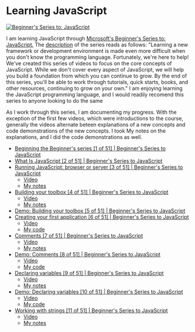 # Learning JavaScript

[![Beginner's Series to: JavaScript](http://img.youtube.com/vi/_EDM5aPVLmo/0.jpg)](http://www.youtube.com/watch?v=_EDM5aPVLmo "Beginner's Series to: JavaScript")

I am learning JavaScript through [Microsoft's Beginner's Series to: JavaScript.](https://www.youtube.com/playlist?list=PLlrxD0HtieHhW0NCG7M536uHGOtJ95Ut2) The [description](https://www.youtube.com/playlist?list=PLlrxD0HtieHhW0NCG7M536uHGOtJ95Ut2) of the series reads as follows: "Learning a new framework or development environment is made even more difficult when you don't know the programming language. Fortunately, we're here to help! We've created this series of videos to focus on the core concepts of JavaScript. While we don't cover every aspect of JavaScript, we will help you build a foundation from which you can continue to grow. By the end of this series, you'll be able to work through tutorials, quick starts, books, and other resources, continuing to grow on your own." I am enjoying learning the JavaScript programming language, and I would readily recomend this series to anyone looking to do the same

As I work through this series, I am documenting my progress. With the exception of the first few videos, which were introductions to the course, generally the videos alternate beteen explanations of a new concepts and code demonstrations of the new concepts. I took My notes on the explanations, and I did the code demonstrations as well.

- [Beginning the Beginner's series [1 of 51] | Beginner's Series to JavaScript](https://youtu.be/_EDM5aPVLmo)
- [What Is JavaScript [2 of 51] | Beginner's Series to JavaScript](https://youtu.be/Q_CRM2lXXBg?list=PLlrxD0HtieHhW0NCG7M536uHGOtJ95Ut2)
- [Running JavaScript: browser or server [3 of 51] | Beginner's Series to JavaScript](https://youtu.be/tGOxIKstXiA?list=PLlrxD0HtieHhW0NCG7M536uHGOtJ95Ut2)
  - [Video](https://youtu.be/tGOxIKstXiA?list=PLlrxD0HtieHhW0NCG7M536uHGOtJ95Ut2)
  - [My notes](doc/beginner-js-3.md)
- [Building your toolbox [4 of 51] | Beginner's Series to JavaScript](https://youtu.be/69WJeXGBdxg?list=PLlrxD0HtieHhW0NCG7M536uHGOtJ95Ut2)
  - [Video](https://youtu.be/69WJeXGBdxg?list=PLlrxD0HtieHhW0NCG7M536uHGOtJ95Ut2)
  - [My notes](doc/beginner-js-4.md)
- [Demo: Building your toolbox [5 of 51] | Beginner's Series to JavaScript](https://youtu.be/9nKTxtv6D1w?list=PLlrxD0HtieHhW0NCG7M536uHGOtJ95Ut2)
- [Creating your first application [6 of 51] | Beginner's Series to JavaScript](https://youtu.be/nQu2bbh4Vyc?list=PLlrxD0HtieHhW0NCG7M536uHGOtJ95Ut2)
  - [Video](https://youtu.be/nQu2bbh4Vyc?list=PLlrxD0HtieHhW0NCG7M536uHGOtJ95Ut2)
  - [My code](bin/beginner-js-6.js)
- [Comments [7 of 51] | Beginner's Series to JavaScript](https://youtu.be/Wm89TVXGflk?list=PLlrxD0HtieHhW0NCG7M536uHGOtJ95Ut2)
  - [Video](https://youtu.be/Wm89TVXGflk?list=PLlrxD0HtieHhW0NCG7M536uHGOtJ95Ut2)
  - [My notes](doc/beginner-js-7.md)
- [Demo: Comments [8 of 51] | Beginner's Series to JavaScript](https://youtu.be/h3HyK2k3cZ4?list=PLlrxD0HtieHhW0NCG7M536uHGOtJ95Ut2)
  - [Video](https://youtu.be/h3HyK2k3cZ4?list=PLlrxD0HtieHhW0NCG7M536uHGOtJ95Ut2)
  - [My code](bin/beginner-js-8.js)
- [Declaring variables [9 of 51] | Beginner's Series to JavaScript](https://youtu.be/43sjym5ZS68)
  - [Video](https://youtu.be/43sjym5ZS68)
  - [My notes](doc/beginner-js-9.md)
- [Demo: Declaring variables [10 of 51] | Beginner's Series to JavaScript](https://youtu.be/EQMPAaAo6Fc?list=PLlrxD0HtieHhW0NCG7M536uHGOtJ95Ut2)
  - [Video](https://youtu.be/EQMPAaAo6Fc?list=PLlrxD0HtieHhW0NCG7M536uHGOtJ95Ut2)
  - [My code](bin/beginner-js-10.js)
- [Working with strings [11 of 51] | Beginner's Series to JavaScript](https://youtu.be/dP1Er2BfVmo?list=PLlrxD0HtieHhW0NCG7M536uHGOtJ95Ut2)
  - [Video](https://youtu.be/dP1Er2BfVmo?list=PLlrxD0HtieHhW0NCG7M536uHGOtJ95Ut2)
  - [My notes](doc/beginner-js-11.md)